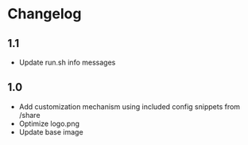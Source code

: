 # Changelog

## 1.1
- Update run.sh info messages

## 1.0
- Add customization mechanism using included config snippets from /share
- Optimize logo.png
- Update base image
